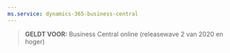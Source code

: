 ```yaml
---
ms.service: dynamics-365-business-central
---
```

> **GELDT VOOR:** Business Central online (releasewave 2 van 2020 en hoger)